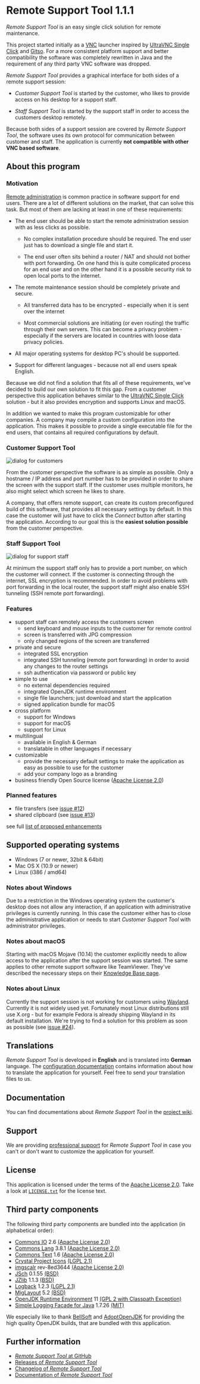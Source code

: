 Remote Support Tool 1.1.1
=========================

*Remote Support Tool* is an easy single click solution for remote maintenance.

This project started initially as a [VNC](https://en.wikipedia.org/wiki/Virtual_Network_Computing) launcher inspired by [UltraVNC Single Click](http://www.uvnc.com/products/uvnc-sc.html) and [Gitso](https://code.google.com/p/gitso/). For a more consistent platform support and better compatibility the software was completely rewritten in Java and the requirement of any third party VNC software was dropped.

*Remote Support Tool* provides a graphical interface for both sides of a remote support session:

-   *Customer Support Tool* is started by the customer, who likes to provide access on his desktop for a support staff.

-   *Staff Support Tool* is started by the support staff in order to access the customers desktop remotely. 

Because both sides of a support session are covered by *Remote Support Tool*, the software uses its own protocol for communication between customer and staff. The application is currently **not compatible with other VNC based software**. 


About this program
------------------


### Motivation

[Remote administration](https://en.wikipedia.org/wiki/Remote_administration) is common practice in software support for end users. There are a lot of different solutions on the market, that can solve this task. But most of them are lacking at least in one of these requirements:

-   The end user should be able to start the remote administration session with as less clicks as possible.

    -   No complex installation procedure should be required. The end user just has to download a single file and start it.

    -   The end user often sits behind a router / NAT and should not bother with port forwarding. On one hand this is quite complicated process for an end user and on the other hand it is a possible security risk to open local ports to the internet.

-   The remote maintenance session should be completely private and secure.

    -   All transferred data has to be encrypted - especially when it is sent over the internet

    -   Most commercial solutions are initiating (or even routing) the traffic through their own servers. This can become a privacy problem - especially if the servers are located in countries with loose data privacy policies.

-   All major operating systems for desktop PC's should be supported.

-   Support for different languages - because not all end users speak English.

Because we did not find a solution that fits all of these requirements, we've decided to build our own solution to fit this gap. From a customer perspective this application behaves similar to the [UltraVNC Single Click](http://www.uvnc.com/products/uvnc-sc.html) solution - but it also provides encryption and supports Linux and macOS.

In addition we wanted to make this program customizable for other companies. A company may compile a custom configuration into the application. This makes it possible to provide a single executable file for the end users, that contains all required configurations by default.


### Customer Support Tool

![dialog for customers](share/screenshots/customer-window.png)

From the customer perspective the software is as simple as possible. Only a hostname / IP address and port number has to be provided in order to share the screen with the support staff. If the customer uses multiple monitors, he also might select which screen he likes to share.

A company, that offers remote support, can create its custom preconfigured build of this software, that provides all necessary settings by default. In this case the customer will just have to click the *Connect* button after starting the application. According to our goal this is the **easiest solution possible** from the customer perspective.


### Staff Support Tool

![dialog for support staff](share/screenshots/staff-window.png)

At minimum the support staff only has to provide a port number, on which the customer will connect. If the customer is connecting through the internet, SSL encryption is recommended. In order to avoid problems with port forwarding in the local router, the support staff might also enable SSH tunneling (SSH remote port forwarding).


### Features

-   support staff can remotely access the customers screen
    -   send keyboard and mouse inputs to the customer for remote control
    -   screen is transferred with JPG compression
    -   only changed regions of the screen are transferred
-   private and secure
    -   integrated SSL encryption
    -   integrated SSH tunneling (remote port forwarding) in order to avoid any 
        changes to the router settings
    -   ssh authentication via password or public key
-   simple to use
    -   no external dependencies required
    -   integrated OpenJDK runtime environment 
    -   single file launchers; just download and start the application
    -   signed application bundle for macOS
-   cross platform 
    -   support for Windows
    -   support for macOS
    -   support for Linux
-   multilingual
    -   available in English & German
    -   translatable in other languages if necessary
-   customizable
    -   provide the necessary default settings to make the application as easy
        as possible to use for the customer
    -   add your company logo as a branding
-   business friendly Open Source license 
    ([Apache License 2.0](https://www.apache.org/licenses/LICENSE-2.0.html))
    
    
### Planned features

-   file transfers 
    (see [issue #12](https://github.com/OpenIndex/RemoteSupportTool/issues/12))
-   shared clipboard 
    (see [issue #13](https://github.com/OpenIndex/RemoteSupportTool/issues/13))

see full [list of proposed enhancements](https://github.com/OpenIndex/RemoteSupportTool/issues?q=is%3Aissue+is%3Aopen+label%3Aenhancement)


Supported operating systems
---------------------------

-   Windows (7 or newer, 32bit & 64bit) 
-   Mac OS X (10.9 or newer)
-   Linux (i386 / amd64)


### Notes about Windows

Due to a restriction in the Windows operating system the customer's desktop does not allow any interaction, if an application with administrative privileges is currently running. In this case the customer either has to close the administrative application or needs to start *Customer Support Tool* with administrator privileges.


### Notes about macOS

Starting with macOS Mojave (10.14) the customer explicitly needs to allow access to the application after the support session was started. The same applies to other remote support software like TeamViewer. They've described the necessary steps on their [Knowledge Base page](https://community.teamviewer.com/t5/Knowledge-Base/How-to-control-a-Mac-running-macOS-10-14-Mojave/ta-p/44699).


### Notes about Linux

Currently the support session is not working for customers using [Wayland](https://en.wikipedia.org/wiki/Wayland_(display_server_protocol)). Currently it is not widely used yet. Fortunately most Linux distributions still use X.org - but for example Fedora is already shipping Wayland in its default installation. We're trying to find a solution for this problem as soon as possible (see [issue #24](https://github.com/OpenIndex/RemoteSupportTool/issues/24)). 


Translations
------------

*Remote Support Tool* is developed in **English** and is translated into **German** language. The [configuration documentation](https://github.com/OpenIndex/RemoteSupportTool/wiki/Configuration) contains information about how to translate the application for yourself. Feel free to send your translation files to us.


Documentation
-------------

You can find documentations about *Remote Support Tool* in the [project wiki](https://github.com/OpenIndex/RemoteSupportTool/wiki).


Support
-------

We are providing [professional support](https://github.com/OpenIndex/RemoteSupportTool/wiki/Service) for *Remote Support Tool* in case you can't or don't want to customize the application for yourself. 


License
-------

This application is licensed under the terms of the [Apache License 2.0](https://www.apache.org/licenses/LICENSE-2.0.html). Take a look at [`LICENSE.txt`](LICENSE.txt) for the license text.


Third party components
----------------------

The following third party components are bundled into the application (in alphabetical order):

-   [Commons IO](https://commons.apache.org/io/) 2.6
    [(Apache License 2.0)](https://raw.githubusercontent.com/apache/commons-io/master/LICENSE.txt)
-   [Commons Lang](https://commons.apache.org/lang/) 3.8.1
    [(Apache License 2.0)](https://raw.githubusercontent.com/apache/commons-lang/master/LICENSE.txt)
-   [Commons Text](https://commons.apache.org/text/) 1.6
    [(Apache License 2.0)](https://raw.githubusercontent.com/apache/commons-text/master/LICENSE.txt)
-   [Crystal Project Icons](https://github.com/pinhead84/crystal-project)
    [(LGPL 2.1)](https://web.archive.org/web/20101122171611/http://everaldo.com/crystal/?action=license)
-   [imgscalr](https://github.com/rkalla/imgscalr) rev-8ed3644
    [(Apache License 2.0)](https://raw.githubusercontent.com/rkalla/imgscalr/master/LICENSE)
-   [JSch](http://www.jcraft.com/jsch/) 0.1.55
    [(BSD)](http://www.jcraft.com/jsch/LICENSE.txt)
-   [JZlib](http://www.jcraft.com/jzlib/) 1.1.3
    [(BSD)](http://www.jcraft.com/jzlib/LICENSE.txt)
-   [Logback](https://logback.qos.ch/) 1.2.3
    [(LGPL 2.1)](https://logback.qos.ch/license.html)
-   [MigLayout](http://miglayout.com/) 5.2
    [(BSD)](https://raw.githubusercontent.com/mikaelgrev/miglayout/master/src/site/resources/docs/license.txt)
-   [OpenJDK Runtime Environment](https://openjdk.java.net/) 11
    [(GPL 2 with Classpath Exception)](https://openjdk.java.net/legal/gplv2+ce.html)
-   [Simple Logging Facade for Java](https://www.slf4j.org/) 1.7.26
    [(MIT)](https://www.slf4j.org/license.html)

We especially like to thank [BellSoft](https://www.bell-sw.com/) and [AdoptOpenJDK](https://adoptopenjdk.net/) for providing the high quality OpenJDK builds, that are bundled with this application.


Further information
-------------------

-   [*Remote Support Tool* at GitHub](https://github.com/OpenIndex/RemoteSupportTool)
-   [Releases of *Remote Support Tool*](https://github.com/OpenIndex/RemoteSupportTool/releases)
-   [Changelog of *Remote Support Tool*](https://github.com/OpenIndex/RemoteSupportTool/blob/master/CHANGELOG.md)
-   [Documentation of *Remote Support Tool*](https://github.com/OpenIndex/RemoteSupportTool/wiki)
